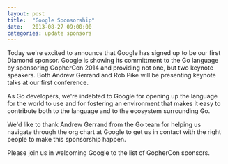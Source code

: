 ```yaml
---
layout: post
title:  "Google Sponsorship"
date:   2013-08-27 09:00:00
categories: update sponsors
---
```


Today we're excited to announce that Google has signed up to be our first Diamond sponsor.  Google is showing its committment to the Go language by sponsoring GopherCon 2014 and providing not one, but two keynote speakers.  Both Andrew Gerrand and Rob Pike will be presenting keynote talks at our first conference.

As Go developers, we're indebted to Google for opening up the language for the world to use and for fostering an environment that makes it easy to contribute both to the language and to the ecosystem surrounding Go.

We'd like to thank Andrew Gerrand from the Go team for helping us navigate through the org chart at Google to get us in contact with the right people to make this sponsorship happen.

Please join us in welcoming Google to the list of GopherCon sponsors.